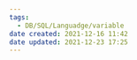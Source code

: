 ```yaml
---
tags:
  - DB/SQL/Languadge/variable
date created: 2021-12-16 11:42
date updated: 2021-12-23 17:25
---
```

